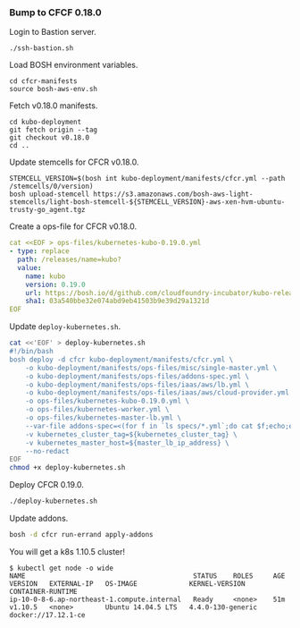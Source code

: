 ### Bump to CFCF 0.18.0

Login to Bastion server.

```
./ssh-bastion.sh 
```

Load BOSH environment variables.

```
cd cfcr-manifests
source bosh-aws-env.sh
```

Fetch v0.18.0 manifests.

```
cd kubo-deployment
git fetch origin --tag
git checkout v0.18.0
cd ..
```

Update stemcells for CFCR v0.18.0.

```
STEMCELL_VERSION=$(bosh int kubo-deployment/manifests/cfcr.yml --path /stemcells/0/version)
bosh upload-stemcell https://s3.amazonaws.com/bosh-aws-light-stemcells/light-bosh-stemcell-${STEMCELL_VERSION}-aws-xen-hvm-ubuntu-trusty-go_agent.tgz
```

Create a ops-file for CFCR v0.18.0.

```yaml
cat <<EOF > ops-files/kubernetes-kubo-0.19.0.yml
- type: replace
  path: /releases/name=kubo?
  value:
    name: kubo
    version: 0.19.0
    url: https://bosh.io/d/github.com/cloudfoundry-incubator/kubo-release?v=0.19.0
    sha1: 03a540bbe32e074abd9eb41503b9e39d29a1321d
EOF
```

Update `deploy-kubernetes.sh`.

```bash
cat <<'EOF' > deploy-kubernetes.sh
#!/bin/bash
bosh deploy -d cfcr kubo-deployment/manifests/cfcr.yml \
    -o kubo-deployment/manifests/ops-files/misc/single-master.yml \
    -o kubo-deployment/manifests/ops-files/addons-spec.yml \
    -o kubo-deployment/manifests/ops-files/iaas/aws/lb.yml \
    -o kubo-deployment/manifests/ops-files/iaas/aws/cloud-provider.yml \
    -o ops-files/kubernetes-kubo-0.19.0.yml \
    -o ops-files/kubernetes-worker.yml \
    -o ops-files/kubernetes-master-lb.yml \
    --var-file addons-spec=<(for f in `ls specs/*.yml`;do cat $f;echo;echo "---";done) \
    -v kubernetes_cluster_tag=${kubernetes_cluster_tag} \
    -v kubernetes_master_host=${master_lb_ip_address} \
    --no-redact
EOF
chmod +x deploy-kubernetes.sh
```

Deploy CFCR 0.19.0.

```bash
./deploy-kubernetes.sh
```

Update addons.

```bash
bosh -d cfcr run-errand apply-addons
```

You will get a k8s 1.10.5 cluster!

```
$ kubectl get node -o wide
NAME                                          STATUS    ROLES     AGE       VERSION   EXTERNAL-IP   OS-IMAGE             KERNEL-VERSION      CONTAINER-RUNTIME
ip-10-0-8-6.ap-northeast-1.compute.internal   Ready     <none>    51m       v1.10.5   <none>        Ubuntu 14.04.5 LTS   4.4.0-130-generic   docker://17.12.1-ce
```

